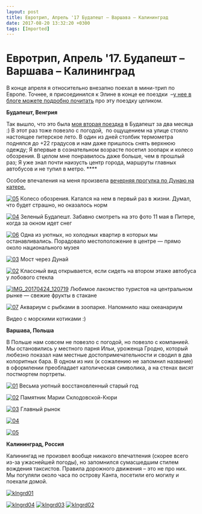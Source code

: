 ```yaml
---
layout: post
title: Евротрип, Апрель '17 Будапешт – Варшава – Калининград
date: 2017-08-20 13:32:20 +0300
tags: [Imported]
---
```

# Евротрип, Апрель '17. Будапешт – Варшава – Калининград

В конце апреля я относительно внезапно поехал в мини-трип по Европе. Точнее, я присоединился к Элине в конце ее поездки  –[у нее в блоге можете подробно почитать](https://krentsler.com/ru/april-trip/) про эту поездку целиком.

**Будапешт, Венгрия**

Так вышло, что это была [моя вторая поездка](https://blog.alexeyev.me/2017/03/budapest-17/ "Будапешт ’17") в Будапешт за два месяца :) В этот раз тоже повезло с погодой,  по ощущением на улице стояло настоящее питерское лето. В один из дней столбик термометра поднялся до +22 градусов и нам даже пришлось снять верхнюю одежду; Я впервые в сознательном возрасте посетил зоопарк и колесо обозрения. В целом мне понравилось даже больше, чем в прошлый раз; Я уже знал почти наизусть центр города, маршруты главных автобусов и не тупил в метро. ****

Особое впечаления на меня произвела [вечерняя прогулка по Дунаю на катере.](https://www.instagram.com/p/BTR8s1HlSBC/?taken-by=vlaim)

[![05](https://vlaim.s3.amazonaws.com/uploads/2017/05/05.jpg)](https://vlaim.s3.amazonaws.com/uploads/2017/05/05.jpg) Колесо обозрения. Катался на нем в первый раз в жизни. Думал, что будет страшно, но оказалось норм

[![04](https://vlaim.s3.amazonaws.com/uploads/2017/05/04.jpg)](https://vlaim.s3.amazonaws.com/uploads/2017/05/04.jpg) Зеленый Будапешт. Забавно смотреть на это фото 11 мая в Питере, когда за окном идет снег

[![06](https://vlaim.s3.amazonaws.com/uploads/2017/05/06.jpg)](https://vlaim.s3.amazonaws.com/uploads/2017/05/06.jpg) Одна из уютных, но холодных квартир в которых мы останавливались. Порадовало местоположение в центре — прямо около национального музея

[![03](https://vlaim.s3.amazonaws.com/uploads/2017/05/03.jpg)](https://vlaim.s3.amazonaws.com/uploads/2017/05/03.jpg) Мост через Дунай

[![02](https://vlaim.s3.amazonaws.com/uploads/2017/05/02.jpg)](https://vlaim.s3.amazonaws.com/uploads/2017/05/02.jpg) Классный вид открывается, если сидеть на втором этаже автобуса у лобового стекла

[![IMG_20170424_120719](https://vlaim.s3.amazonaws.com/uploads/2017/05/IMG_20170424_120719.jpg)](https://vlaim.s3.amazonaws.com/uploads/2017/05/IMG_20170424_120719.jpg) Любимое лакомство туристов на центральном рынке — свежие фрукты в стакане

[![07](https://vlaim.s3.amazonaws.com/uploads/2017/05/07.jpg)](https://vlaim.s3.amazonaws.com/uploads/2017/05/07.jpg) Аквариум с рыбками в зоопарке. Напомнило наш океанариум

Видео с морскими котиками :)

**Варшава, Польша**

В Польше нам совсем не повезло с погодой, но повезло с компанией. Мы остановились у местного парня Ильи, уроженца Гродно, который любезно показал нам местные достопримечательности и сводил в два колоритных бара. В одном из них (к сожалению не запомнил название) в оформлении преобладает католическая символика, а на стенах висят постмортем портреты.

[![01](https://vlaim.s3.amazonaws.com/uploads/2017/04/01.jpg)](https://vlaim.s3.amazonaws.com/uploads/2017/04/01.jpg) Весьма уютный восстановленный старый год

[![02](https://vlaim.s3.amazonaws.com/uploads/2017/04/02.jpg)](https://vlaim.s3.amazonaws.com/uploads/2017/04/02.jpg) Памятник Марии Склодовской-Кюри

[![03](https://vlaim.s3.amazonaws.com/uploads/2017/04/03.jpg)](https://vlaim.s3.amazonaws.com/uploads/2017/04/03.jpg) Главный рынок

[![04](https://vlaim.s3.amazonaws.com/uploads/2017/04/04.jpg)](https://vlaim.s3.amazonaws.com/uploads/2017/04/04.jpg)

[![05](https://vlaim.s3.amazonaws.com/uploads/2017/04/05.jpg)](https://vlaim.s3.amazonaws.com/uploads/2017/04/05.jpg)

**Калининград, Россия**

Калинингад не произвел вообще никакого впечатления (скорее всего из-за ужаснейшей погоды), но запомнился сумасшедшим стилем вождения таксистов. Правила дорожного движения – это не про них. Мы погуляли около часа по острову Канта, посетили его могилу и поехали домой.

[![klngrd01](https://vlaim.s3.amazonaws.com/uploads/2017/05/klngrd01.jpg)](https://vlaim.s3.amazonaws.com/uploads/2017/05/klngrd01.jpg)

[![klngrd04](https://vlaim.s3.amazonaws.com/uploads/2017/05/klngrd04.jpg)](https://vlaim.s3.amazonaws.com/uploads/2017/05/klngrd04.jpg) [![klngrd03](https://vlaim.s3.amazonaws.com/uploads/2017/05/klngrd03.jpg)](https://vlaim.s3.amazonaws.com/uploads/2017/05/klngrd03.jpg) [![klngrd02](https://vlaim.s3.amazonaws.com/uploads/2017/05/klngrd02.jpg)](https://vlaim.s3.amazonaws.com/uploads/2017/05/klngrd02.jpg)